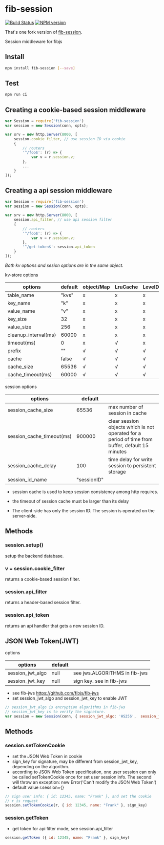 # fib-session

[![Build Status](https://travis-ci.org/fibjs/fib-session.svg)](https://travis-ci.org/fibjs/fib-session)
[![NPM version](https://img.shields.io/npm/v/fib-session.svg)](https://www.npmjs.org/package/fib-session)

That's one fork version of [fib-session](https://github.com/fibjs/fib-session).

Session middleware for fibjs

## Install

```sh
npm install fib-session [--save]
```

## Test

```sh
npm run ci
```

## Creating a cookie-based session middleware

```js
var Session = require('fib-session')
var session = new Session(conn, opts);

var srv = new http.Server(8000, [
    session.cookie_filter, // use session ID via cookie
    {
        // routers
        '^/foo$': (r) => {
            var v = r.session.v;
        },
        ...
    }
]);
```

## Creating a api session middleware

```js
var Session = require('fib-session')
var session = new Session(conn, opts);

var srv = new http.Server(8000, [
    session.api_filter, // use api session filter
    {
        // routers
        '^/foo$': (r) => {
            var v = r.session.v;
        },
        '^/get-token$': session.api_token
    }
]);
```

*Both kv options and sesion options are in the same object.*

kv-store options

| options              | default | object/Map | LruCache | LevelDB | Redis | MongoDB | SQLite/MySQL |
|----------------------|---------|------------|----------|---------|-------|---------|--------------|
| table_name           |   "kvs" | x          | x        | x       | √     | √       | √            |
| key_name             |     "k" | x          | x        | x       | x     | √       | √            |
| value_name           |     "v" | x          | x        | x       | x     | √       | √            |
| key_size             |      32 | x          | x        | x       | x     | x       | √            |
| value_size           |     256 | x          | x        | x       | x     | x       | √            |
| cleanup_interval(ms) |   60000 | x          | x        | x       | x     | x       | √            |
| timeout(ms)          |       0 | x          | √        | x       | √     | √       | √            |
| prefix               |      "" | √          | √        | √       | √     | √       | √            |
| cache                |   false | √          | √        | √       | √     | √       | √            |
| cache_size           |   65536 | √          | √        | √       | √     | √       | √            |
| cache_timeout(ms)    |   60000 | √          | √        | √       | √     | √       | √            |

session options

| options                   | default            |                                                                                                  |
|---------------------------|--------------------|--------------------------------------------------------------------------------------------------|
| session_cache_size        |              65536 | max number of session in cache                                                                   |
| session_cache_timeout(ms) |             900000 | clear session objects which is not operated for a period of time from buffer, default 15 minutes |
| session_cache_delay       |                100 | time delay for write session to persistent storage                                               |
| session_id_name           |        "sessionID" |                                                                                                  |

- session cache is used to keep session consistency among http requires.
- the timeout of session cache must be larger than its delay

- The client-side has only the session ID. The session is operated on the server-side.

## Methods

### session.setup()
setup the backend database.

### v = session.cookie_filter
returns a cookie-based session filter.

### session.api_filter
returns a header-based session filter.

### session.api_token
returns an api handler that gets a new session ID.


JSON Web Token(JWT) 
---
options

| options                   | default |                                           |
|---------------------------|---------|-------------------------------------------|
| session_jwt_algo          |   null  | see jws.ALGORITHMS in fib-jws             |
| session_jwt_key           |   null  | sign key. see in fib-jws                  |

- see fib-jws https://github.com/fibjs/fib-jws
- set session_jwt_algo and session_jwt_key to enable JWT
```javascript
// session_jwt_algo is encryption algorithms in fib-jws
// session_jwt_key is to verify the signature. 
var session = new Session(conn, { session_jwt_algo: 'HS256',  session_jwt_key: verify_key })
```
## Methods
### session.setTokenCookie 
- set the JSON Web Token in cookie 
- sign_key for signature, may be different from session_jwt_key, depending on the algorithm.
- according to JSON Web Token specification, one user session can only be called setTokenCookie once for set user session info. The second will throw an exception: new Error('Can't modify the JSON Web Token')
- default value r.session={}
```javascript
// sign user info: { id: 12345, name: "Frank" }, and set the cookie
// r is request
session.setTokenCookie(r, { id: 12345, name: "Frank" }, sign_key)
```
### session.getToken 
- get token for api filter mode, see session.api_filter
```javascript
session.getToken ({ id: 12345, name: "Frank" }, sign_key)
```
